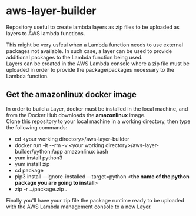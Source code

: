 # aws-layer-builder
Repository useful to create lambda layers as zip files to be uploaded as layers to AWS lambda functions.  

This might be very usfeul when a Lambda function needs to use external packages not available. In such case, a layer can be used to provide additional packages to the Lambda function being used.  
Layers can be created in the AWS Lambda console where a zip file must be uploaded in order to provide the package/packages necessary to the Lambda function.  

## Get the amazonlinux docker image
In order to build a Layer, docker must be installed in the local machine, and from the Docker Hub downloads the **amazonlinux** image.  
Clone this repository to your local machine in a working directory, then type the following commands:  
- cd \<your working directory\>/aws-layer-builder
- docker run -it --rm -v \<your working directory\>/aws-layer-builder/python:/app amazonlinux bash
- yum install python3
- yum install zip
- cd package
- pip3 install --ignore-installed --target=python \<**the name of the python package you are going to install**\>
- zip -r ../package.zip .  
  
Finally you'll have your zip file the package runtime ready to be uploaded with the AWS Lambda management console to a new Layer.  


  

